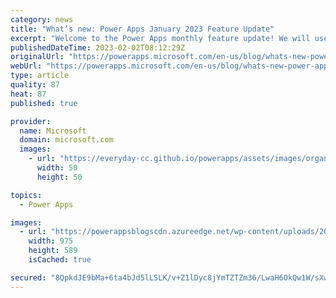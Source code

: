 ```yaml
---
category: news
title: "What’s new: Power Apps January 2023 Feature Update"
excerpt: "Welcome to the Power Apps monthly feature update! We will use this blog to share a summary of product, community, and learning updates from throughout the month so you can access it in one easy place. A variety of new and highly anticipated features are now available which we are very excited to share."
publishedDateTime: 2023-02-02T08:12:29Z
originalUrl: "https://powerapps.microsoft.com/en-us/blog/whats-new-power-apps-january-2023-feature-update/"
webUrl: "https://powerapps.microsoft.com/en-us/blog/whats-new-power-apps-january-2023-feature-update/"
type: article
quality: 87
heat: 87
published: true

provider:
  name: Microsoft
  domain: microsoft.com
  images:
    - url: "https://everyday-cc.github.io/powerapps/assets/images/organizations/microsoft.com-50x50.jpg"
      width: 50
      height: 50

topics:
  - Power Apps

images:
  - url: "https://powerappsblogscdn.azureedge.net/wp-content/uploads/2023/02/image-1.png"
    width: 975
    height: 589
    isCached: true

secured: "8QpkdJE9bMa+6ta4bJd5lLSLK/v+Z1lDyc8jYmTZTZm36/LwaH6OkQw1W/sXwVzJocEkkShbYTEQuDqd/f+fYoukXERdjy2D2goXhzw4ia7mIkaf2MeFBOc5knWMdsC55BFy8+b9DNOz8f3dg0pJrB49AVv8qwdgH4FyctshJRk2k+LWSRXrn6zwqLuM7tCLhcFdFO+2MZ4xr4oBPG2V8plA14TaP7IsxScgMb0BsjqVrP+ZfvngzD5stRN+bEzDCJa/IPY6RhgxY1yJdS4cmRFHrXw+bueM3F/6FKSDtqvO5d1eSbojfa1GWfIG7my0XHSvReHbtLtWR6K8rFZwglqmB0uzz1IR0YrLEeRrCyg=;w5cWEagO4p7wiejgL3VEng=="
---
```



